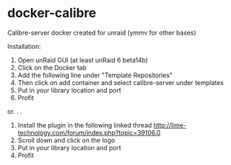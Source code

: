 # docker-calibre

Calibre-server docker created for unraid (ymmv for other bases)


Installation:

1. Open unRaid GUI (at least unRaid 6 beta14b) <br />
2. Click on the Docker tab <br />
3. Add the following line under "Template Repositories" <br />
4. Then click on add container and select calibre-server under templates <br />
5. Put in your library location and port <br />
6. Profit

or. . .

1. Install the plugin in the following linked thread http://lime-technology.com/forum/index.php?topic=39106.0 <br />
2. Scroll down and click on the logo <br />
3. Put in your library location and port <br />
4. Profit
